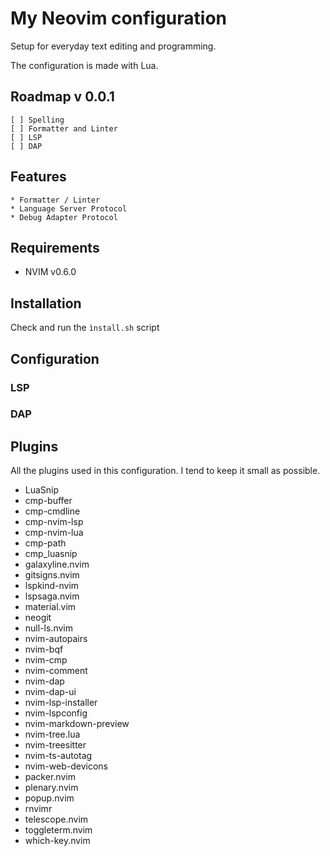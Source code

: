 # My Neovim configuration

Setup for everyday text editing and programming.

The configuration is made with Lua.

## Roadmap v 0.0.1

    [ ] Spelling
    [ ] Formatter and Linter
    [ ] LSP
    [ ] DAP

## Features

	* Formatter / Linter
	* Language Server Protocol
	* Debug Adapter Protocol

## Requirements

 * NVIM v0.6.0

## Installation

Check and run the `ìnstall.sh` script

## Configuration

### LSP

### DAP

## Plugins

All the plugins used in this configuration. I tend to keep it small as
possible.

 * LuaSnip
 * cmp-buffer
 * cmp-cmdline
 * cmp-nvim-lsp
 * cmp-nvim-lua
 * cmp-path
 * cmp_luasnip
 * galaxyline.nvim
 * gitsigns.nvim
 * lspkind-nvim
 * lspsaga.nvim
 * material.vim
 * neogit
 * null-ls.nvim
 * nvim-autopairs
 * nvim-bqf
 * nvim-cmp
 * nvim-comment
 * nvim-dap
 * nvim-dap-ui
 * nvim-lsp-installer
 * nvim-lspconfig
 * nvim-markdown-preview
 * nvim-tree.lua
 * nvim-treesitter
 * nvim-ts-autotag
 * nvim-web-devicons
 * packer.nvim
 * plenary.nvim
 * popup.nvim
 * rnvimr
 * telescope.nvim
 * toggleterm.nvim
 * which-key.nvim
